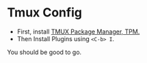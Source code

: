 # Tmux Config

- First, install [TMUX Package Manager, TPM.](https://github.com/tmux-plugins/tpm)
- Then Install Plugins using `<C-b> I`.

You should be good to go.
